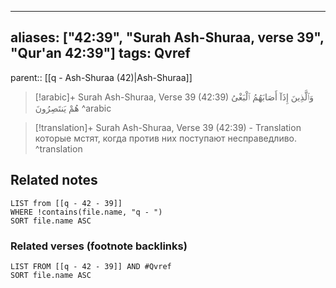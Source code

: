 
---
aliases: ["42:39", "Surah Ash-Shuraa, verse 39", "Qur'an 42:39"]
tags: Qvref
---

parent:: [[q - Ash-Shuraa (42)|Ash-Shuraa]]

> [!arabic]+ Surah Ash-Shuraa, Verse 39 (42:39)
> <span class="quran-arabic">وَٱلَّذِينَ إِذَآ أَصَابَهُمُ ٱلْبَغْىُ هُمْ يَنتَصِرُونَ</span>
^arabic

> [!translation]+ Surah Ash-Shuraa, Verse 39 (42:39) - Translation
> которые мстят, когда против них поступают несправедливо.
^translation



## Related notes
```dataview
LIST from [[q - 42 - 39]]
WHERE !contains(file.name, "q - ")
SORT file.name ASC
```

### Related verses (footnote backlinks)
```dataview
LIST FROM [[q - 42 - 39]] AND #Qvref
SORT file.name ASC
```

